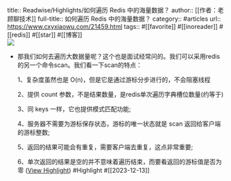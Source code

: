 title:: Readwise/Highlights/如何遍历 Redis 中的海量数据？
author:: [[作者：老顾聊技术]]
full-title:: 如何遍历 Redis 中的海量数据？
category:: #articles
url:: https://www.cxyxiaowu.com/21459.html
tags:: #[[favorite]] #[[inoreader]] #[[redis]] #[[star]] #[[博客]]  
![](https://cxyxiaowu-1257126549.cos.ap-guangzhou.myqcloud.com/2021/07/20210730161749946.jpg)
- 那我们如何去遍历大数据量呢？这个也是面试经常问的。我们可以采用redis的另一个命令scan。我们看一下scan的特点：
  
  1、复杂度虽然也是 O(n)，但是它是通过游标分步进行的，不会阻塞线程
  
  2、提供 count 参数，不是结果数量，是redis单次遍历字典槽位数量(约等于)
  
  3、同 keys 一样，它也提供模式匹配功能;
  
  4、服务器不需要为游标保存状态，游标的唯一状态就是 scan 返回给客户端的游标整数;
  
  5、返回的结果可能会有重复，需要客户端去重复，这点非常重要;
  
  6、单次返回的结果是空的并不意味着遍历结束，而要看返回的游标值是否为零 ([View Highlight](https://read.readwise.io/read/01hhfdfzf0wyxwdw5n4bfx7e3r)) #Highlight #[[2023-12-13]]